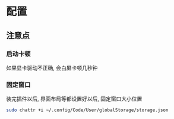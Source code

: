 # 配置

## 注意点

### 启动卡顿

如果显卡驱动不正确, 会白屏卡顿几秒钟

### 固定窗口

装完插件以后, 界面布局等都设置好以后, 固定窗口大小位置

```sh
sudo chattr +i ~/.config/Code/User/globalStorage/storage.json
```

